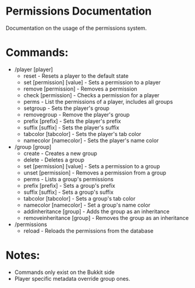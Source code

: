 Permissions Documentation
================
Documentation on the usage of the permissions system.

Commands:
======
  * /player [player]
     * reset - Resets a player to the default state
	 * set [permission] [value] - Sets a permission to a player
	 * remove [permission] - Removes a permission
	 * check [permission] - Checks a permission for a player
	 * perms - List the permissions of a player, includes all groups
	 * setgroup - Sets the player's group
	 * removegroup - Remove the player's group
	 * prefix [prefix] - Sets the player's prefix
	 * suffix [suffix] - Sets the player's suffix
	 * tabcolor [tabcolor] - Sets the player's tab color
	 * namecolor [namecolor] - Sets the player's name color
  * /group [group]
     * create - Creates a new group
	 * delete - Deletes a group
	 * set [permission] [value] - Sets a permission to a group
	 * unset [permission] - Removes a permission from a group
	 * perms - Lists a group's permissions
	 * prefix [prefix] - Sets a group's prefix
	 * suffix [suffix] - Sets a group's suffix
	 * tabcolor [tabcolor] - Sets a group's tab color
	 * namecolor [namecolor] - Set a group's name color
	 * addinheritance [group] - Adds the group as an inheritance
	 * removeinheritance [group] - Removes the group as an inheritance
  * /permissions
     * reload - Reloads the permissions from the database
	 
Notes:
======
  * Commands only exist on the Bukkit side
  * Player specific metadata override group ones.
	 
	 
	 

